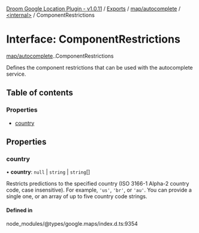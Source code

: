 [Droom Google Location Plugin - v1.0.11](../README.md) / [Exports](../modules.md) / [map/autocomplete](../modules/map_autocomplete.md) / [<internal\>](../modules/map_autocomplete._internal_.md) / ComponentRestrictions

# Interface: ComponentRestrictions

[map/autocomplete](../modules/map_autocomplete.md).[<internal>](../modules/map_autocomplete._internal_.md).ComponentRestrictions

Defines the component restrictions that can be used with the autocomplete
service.

## Table of contents

### Properties

- [country](map_autocomplete._internal_.ComponentRestrictions.md#country)

## Properties

### country

• **country**: ``null`` \| `string` \| `string`[]

Restricts predictions to the specified country (ISO 3166-1 Alpha-2
country code, case insensitive). For example, <code>'us'</code>,
<code>'br'</code>, or <code>'au'</code>. You can provide a single one, or
an array of up to five country code strings.

#### Defined in

node_modules/@types/google.maps/index.d.ts:9354
